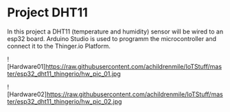 # Project DHT11
In this project a DHT11 (temperature and humidity) sensor will be wired to an esp32 board. Arduino Studio is used to programm the microcontroller and connect it to the Thinger.io Platform. 

![Hardware01]https://raw.githubusercontent.com/achildrenmile/IoTStuff/master/esp32_dht11_thingerio/hw_pic_01.jpg

![Hardware02]https://raw.githubusercontent.com/achildrenmile/IoTStuff/master/esp32_dht11_thingerio/hw_pic_02.jpg

